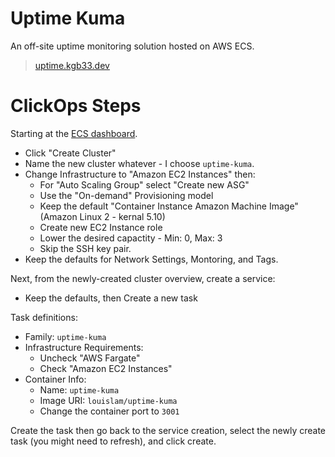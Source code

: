 # Uptime Kuma

An off-site uptime monitoring solution hosted on AWS ECS.

> [uptime.kgb33.dev](https://uptime.kgb33.dev/)

# ClickOps Steps

Starting at the [ECS dashboard](https://console.aws.amazon.com/ecs/v2/clusters).
  - Click "Create Cluster"
  - Name the new cluster whatever - I choose `uptime-kuma`.
  - Change Infrastructure to "Amazon EC2 Instances" then:
    - For "Auto Scaling Group" select "Create new ASG"
    - Use the "On-demand" Provisioning model
    - Keep the default "Container Instance Amazon Machine Image" (Amazon Linux 2 - kernal 5.10)
    - Create new EC2 Instance role
    - Lower the desired capactity - Min: 0, Max: 3
    - Skip the SSH key pair.
  - Keep the defaults for Network Settings, Montoring, and Tags.

Next, from the newly-created cluster overview, create a service:
  - Keep the defaults, then Create a new task

Task definitions:
  - Family: `uptime-kuma`
  - Infrastructure Requirements:
    - Uncheck "AWS Fargate"
    - Check "Amazon EC2 Instances"
  - Container Info:
    - Name: `uptime-kuma`
    - Image URI: `louislam/uptime-kuma`
    - Change the container port to `3001`

Create the task then go back to the service creation, select the newly create
task (you might need to refresh), and click create.
